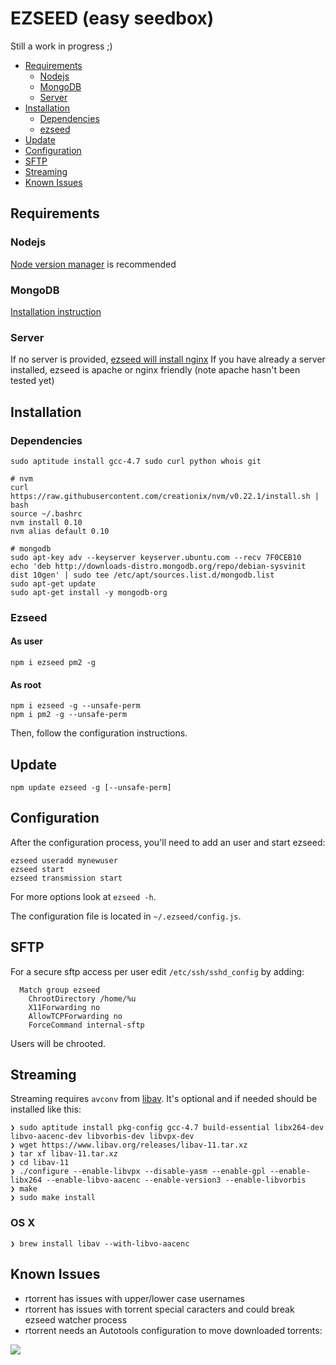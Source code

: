 EZSEED (easy seedbox)
===

Still a work in progress ;)

- [Requirements](#requirements)
  - [Nodejs](#nodejs)
  - [MongoDB](#mongodb)
  - [Server](#server)
- [Installation](#installation)
  - [Dependencies](#dependencies)
  - [ezseed](#ezseed)
- [Update](#update)
- [Configuration](#configuration)
- [SFTP](#sftp)
- [Streaming](#streaming)
- [Known Issues](#known-issues)

## Requirements

### Nodejs
[Node version manager](https://github.com/creationix/nvm) is recommended

### MongoDB
[Installation instruction](http://docs.mongodb.org/manual/installation/)

### Server
If no server is provided, [ezseed will install nginx](https://github.com/ezseed/ezseed/blob/master/scripts/server.sh)
If you have already a server installed, ezseed is apache or nginx friendly (note apache hasn't been tested yet)

## Installation 

### Dependencies

```
sudo aptitude install gcc-4.7 sudo curl python whois git

# nvm
curl https://raw.githubusercontent.com/creationix/nvm/v0.22.1/install.sh | bash
source ~/.bashrc
nvm install 0.10
nvm alias default 0.10

# mongodb
sudo apt-key adv --keyserver keyserver.ubuntu.com --recv 7F0CEB10
echo 'deb http://downloads-distro.mongodb.org/repo/debian-sysvinit dist 10gen' | sudo tee /etc/apt/sources.list.d/mongodb.list
sudo apt-get update
sudo apt-get install -y mongodb-org
```

### Ezseed

#### As user
```
npm i ezseed pm2 -g
```

#### As root
```
npm i ezseed -g --unsafe-perm
npm i pm2 -g --unsafe-perm
```

Then, follow the configuration instructions.

## Update

```
npm update ezseed -g [--unsafe-perm]
```

## Configuration

After the configuration process, you'll need to add an user and start ezseed:

```
ezseed useradd mynewuser
ezseed start
ezseed transmission start
```

For more options look at `ezseed -h`.

The configuration file is located in `~/.ezseed/config.js`.

## SFTP

For a secure sftp access per user edit `/etc/ssh/sshd_config` by adding:
```
  Match group ezseed
    ChrootDirectory /home/%u
    X11Forwarding no
    AllowTCPForwarding no
    ForceCommand internal-sftp
```

Users will be chrooted.

## Streaming

Streaming requires `avconv` from [libav](https://libav.org/). It's optional and if needed should be installed like this:

```
❯ sudo aptitude install pkg-config gcc-4.7 build-essential libx264-dev libvo-aacenc-dev libvorbis-dev libvpx-dev
❯ wget https://www.libav.org/releases/libav-11.tar.xz
❯ tar xf libav-11.tar.xz
❯ cd libav-11
❯ ./configure --enable-libvpx --disable-yasm --enable-gpl --enable-libx264 --enable-libvo-aacenc --enable-version3 --enable-libvorbis
❯ make
❯ sudo make install
```

### OS X
```
❯ brew install libav --with-libvo-aacenc
```

## Known Issues

- rtorrent has issues with upper/lower case usernames
- rtorrent has issues with torrent special caracters and could break ezseed watcher process
- rtorrent needs an Autotools configuration to move downloaded torrents:

![](https://camo.githubusercontent.com/a278375b20071e41ed233b5f6b1e8936222ae0bf/687474703a2f2f7777772e7a75706d6167652e65752f692f687052455238336376472e706e67)
